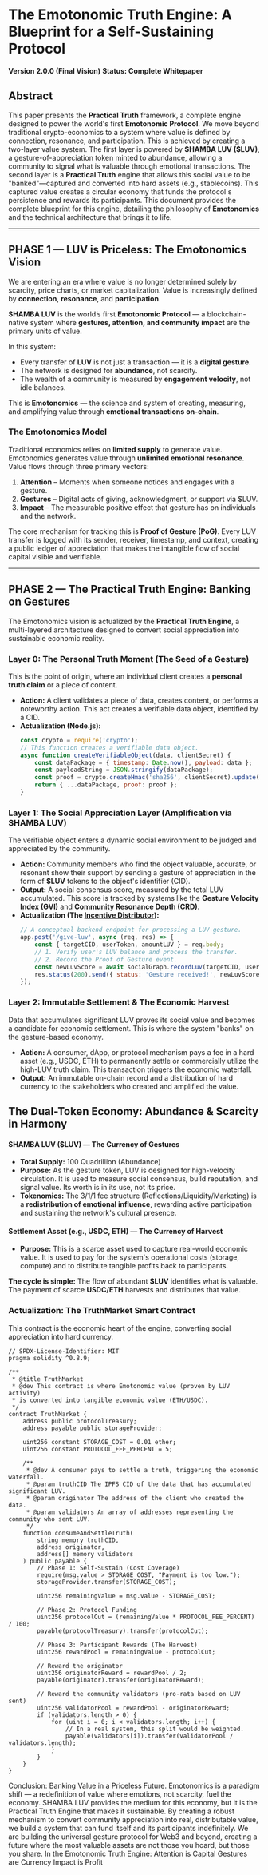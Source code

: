 # The Emotonomic Truth Engine: A Blueprint for a Self-Sustaining Protocol

**Version 2.0.0 (Final Vision)**
**Status: Complete Whitepaper**

## Abstract

This paper presents the **Practical Truth** framework, a complete engine designed to power the world's first **Emotonomic Protocol**. We move beyond traditional crypto-economics to a system where value is defined by connection, resonance, and participation. This is achieved by creating a two-layer value system. The first layer is powered by **SHAMBA LUV ($LUV)**, a gesture-of-appreciation token minted to abundance, allowing a community to signal what is valuable through emotional transactions. The second layer is a **Practical Truth** engine that allows this social value to be "banked"—captured and converted into hard assets (e.g., stablecoins). This captured value creates a circular economy that funds the protocol's persistence and rewards its participants. This document provides the complete blueprint for this engine, detailing the philosophy of **Emotonomics** and the technical architecture that brings it to life.

---

## **PHASE 1 — LUV is Priceless: The Emotonomics Vision**

We are entering an era where value is no longer determined solely by scarcity, price charts, or market capitalization. Value is increasingly defined by **connection**, **resonance**, and **participation**.

**SHAMBA LUV** is the world’s first **Emotonomic Protocol** — a blockchain-native system where **gestures, attention, and community impact** are the primary units of value.

In this system:
- Every transfer of **LUV** is not just a transaction — it is a **digital gesture**.
- The network is designed for **abundance**, not scarcity.
- The wealth of a community is measured by **engagement velocity**, not idle balances.

This is **Emotonomics** — the science and system of creating, measuring, and amplifying value through **emotional transactions on-chain**.

### The Emotonomics Model

Traditional economics relies on **limited supply** to generate value. Emotonomics generates value through **unlimited emotional resonance**. Value flows through three primary vectors:

1.  **Attention** – Moments when someone notices and engages with a gesture.
2.  **Gestures** – Digital acts of giving, acknowledgment, or support via $LUV.
3.  **Impact** – The measurable positive effect that gesture has on individuals and the network.

The core mechanism for tracking this is **Proof of Gesture (PoG)**. Every LUV transfer is logged with its sender, receiver, timestamp, and context, creating a public ledger of appreciation that makes the intangible flow of social capital visible and verifiable.

---

## **PHASE 2 — The Practical Truth Engine: Banking on Gestures**

The Emotonomics vision is actualized by the **Practical Truth Engine**, a multi-layered architecture designed to convert social appreciation into sustainable economic reality.

### **Layer 0: The Personal Truth Moment (The Seed of a Gesture)**
This is the point of origin, where an individual client creates a **personal truth claim** or a piece of content.

-   **Action:** A client validates a piece of data, creates content, or performs a noteworthy action. This act creates a verifiable data object, identified by a CID.
-   **Actualization (Node.js):**
    ```javascript
    const crypto = require('crypto');
    // This function creates a verifiable data object.
    async function createVerifiableObject(data, clientSecret) {
        const dataPackage = { timestamp: Date.now(), payload: data };
        const payloadString = JSON.stringify(dataPackage);
        const proof = crypto.createHmac('sha256', clientSecret).update(payloadString).digest('hex');
        return { ...dataPackage, proof: proof };
    }
    ```

### **Layer 1: The Social Appreciation Layer (Amplification via SHAMBA LUV)**
The verifiable object enters a dynamic social environment to be judged and appreciated by the community.

-   **Action:** Community members who find the object valuable, accurate, or resonant show their support by sending a gesture of appreciation in the form of **$LUV** tokens to the object's identifier (CID).
-   **Output:** A social consensus score, measured by the total LUV accumulated. This score is tracked by systems like the **Gesture Velocity Index (GVI)** and **Community Resonance Depth (CRD)**.
-   **Actualization (The [Incentive Distributor](https://luv.pythai.net)):**
    ```javascript
    // A conceptual backend endpoint for processing a LUV gesture.
    app.post('/give-luv', async (req, res) => {
        const { targetCID, userToken, amountLUV } = req.body;
        // 1. Verify user's LUV balance and process the transfer.
        // 2. Record the Proof of Gesture event.
        const newLuvScore = await socialGraph.recordLuv(targetCID, userToken, amountLUV);
        res.status(200).send({ status: 'Gesture received!', newLuvScore });
    });
    ```

### **Layer 2: Immutable Settlement & The Economic Harvest**
Data that accumulates significant LUV proves its social value and becomes a candidate for economic settlement. This is where the system "banks" on the gesture-based economy.

-   **Action:** A consumer, dApp, or protocol mechanism pays a fee in a hard asset (e.g., USDC, ETH) to permanently settle or commercially utilize the high-LUV truth claim. This transaction triggers the economic waterfall.
-   **Output:** An immutable on-chain record and a distribution of hard currency to the stakeholders who created and amplified the value.

## **The Dual-Token Economy: Abundance & Scarcity in Harmony**

#### **SHAMBA LUV ($LUV) — The Currency of Gestures**
-   **Total Supply:** 100 Quadrillion (Abundance)
-   **Purpose:** As the gesture token, LUV is designed for high-velocity circulation. It is used to measure social consensus, build reputation, and signal value. Its worth is in its use, not its price.
-   **Tokenomics:** The 3/1/1 fee structure (Reflections/Liquidity/Marketing) is a **redistribution of emotional influence**, rewarding active participation and sustaining the network's cultural presence.

#### **Settlement Asset (e.g., USDC, ETH) — The Currency of Harvest**
-   **Purpose:** This is a scarce asset used to capture real-world economic value. It is used to pay for the system's operational costs (storage, compute) and to distribute tangible profits back to participants.

**The cycle is simple:** The flow of abundant **$LUV** identifies what is valuable. The payment of scarce **USDC/ETH** harvests and distributes that value.

### Actualization: The TruthMarket Smart Contract

This contract is the economic heart of the engine, converting social appreciation into hard currency.

```solidity
// SPDX-License-Identifier: MIT
pragma solidity ^0.8.9;

/**
 * @title TruthMarket
 * @dev This contract is where Emotonomic value (proven by LUV activity)
 * is converted into tangible economic value (ETH/USDC).
 */
contract TruthMarket {
    address public protocolTreasury;
    address payable public storageProvider;

    uint256 constant STORAGE_COST = 0.01 ether;
    uint256 constant PROTOCOL_FEE_PERCENT = 5;

    /**
     * @dev A consumer pays to settle a truth, triggering the economic waterfall.
     * @param truthCID The IPFS CID of the data that has accumulated significant LUV.
     * @param originator The address of the client who created the data.
     * @param validators An array of addresses representing the community who sent LUV.
     */
    function consumeAndSettleTruth(
        string memory truthCID,
        address originator,
        address[] memory validators
    ) public payable {
        // Phase 1: Self-Sustain (Cost Coverage)
        require(msg.value > STORAGE_COST, "Payment is too low.");
        storageProvider.transfer(STORAGE_COST);
        
        uint256 remainingValue = msg.value - STORAGE_COST;

        // Phase 2: Protocol Funding
        uint256 protocolCut = (remainingValue * PROTOCOL_FEE_PERCENT) / 100;
        payable(protocolTreasury).transfer(protocolCut);

        // Phase 3: Participant Rewards (The Harvest)
        uint256 rewardPool = remainingValue - protocolCut;
        
        // Reward the originator
        uint256 originatorReward = rewardPool / 2;
        payable(originator).transfer(originatorReward);

        // Reward the community validators (pro-rata based on LUV sent)
        uint256 validatorPool = rewardPool - originatorReward;
        if (validators.length > 0) {
            for (uint i = 0; i < validators.length; i++) {
                // In a real system, this split would be weighted.
                payable(validators[i]).transfer(validatorPool / validators.length);
            }
        }
    }
}
```
Conclusion: Banking Value in a Priceless Future.
Emotonomics is a paradigm shift — a redefinition of value where emotions, not scarcity, fuel the economy. SHAMBA LUV provides the medium for this economy, but it is the Practical Truth Engine that makes it sustainable. By creating a robust mechanism to convert community appreciation into real, distributable value, we build a system that can fund itself and its participants indefinitely.
We are building the universal gesture protocol for Web3 and beyond, creating a future where the most valuable assets are not those you hoard, but those you share. In the Emotonomic Truth Engine:
Attention is Capital
Gestures are Currency
Impact is Profit
